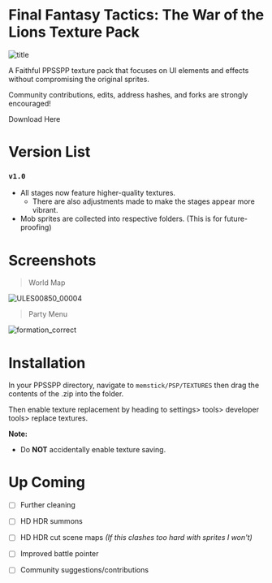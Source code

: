 # Final Fantasy Tactics: The War of the Lions Texture Pack
![title](https://github.com/Zodi-ark/Final-Fantasy-Tactics-The-War-of-the-Lions-Texture-Pack/assets/113886368/e15d138e-3c0b-4060-80f2-e21008484987)

A Faithful PPSSPP texture pack that focuses on UI elements and effects without compromising the original sprites.

Community contributions, edits, address hashes, and forks are strongly encouraged!

Download Here

# Version List

### `v1.0`
- All stages now feature higher-quality textures.  
  - There are also adjustments made to make the stages appear more vibrant.
- Mob sprites are collected into respective folders. (This is for future-proofing)


Screenshots
======  
> World Map

![ULES00850_00004](https://github.com/Zodi-ark/in-memory-of-imgur-sucks/assets/113886368/16b3ca74-fb59-4bb3-948f-93d759ae0b92)

> Party Menu

![formation_correct](https://github.com/Zodi-ark/in-memory-of-imgur-sucks/assets/113886368/ec2ead94-7fde-459d-8c4a-b6083f6021b4)

# Installation
In your PPSSPP directory, navigate to `memstick/PSP/TEXTURES` then drag the contents of the .zip into the folder.

Then enable texture replacement by heading to settings> tools> developer tools> replace textures.

**Note:**  
- Do **NOT** accidentally enable texture saving.
  
# Up Coming
- [ ] Further cleaning
- [ ] HD HDR summons
- [ ] HD HDR cut scene maps
    *(If this clashes too hard with sprites I won't)*
- [ ] Improved battle pointer
- [ ] Community suggestions/contributions

